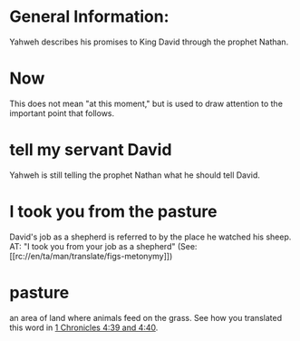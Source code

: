 # General Information:

Yahweh describes his promises to King David through the prophet Nathan.

# Now

This does not mean "at this moment," but is used to draw attention to the important point that follows.

# tell my servant David

Yahweh is still telling the prophet Nathan what he should tell David.

# I took you from the pasture

David's job as a shepherd is referred to by the place he watched his sheep. AT: "I took you from your job as a shepherd" (See: [[rc://en/ta/man/translate/figs-metonymy]])

# pasture

an area of land where animals feed on the grass. See how you translated this word in [1 Chronicles 4:39 and 4:40](../04/39.md).

